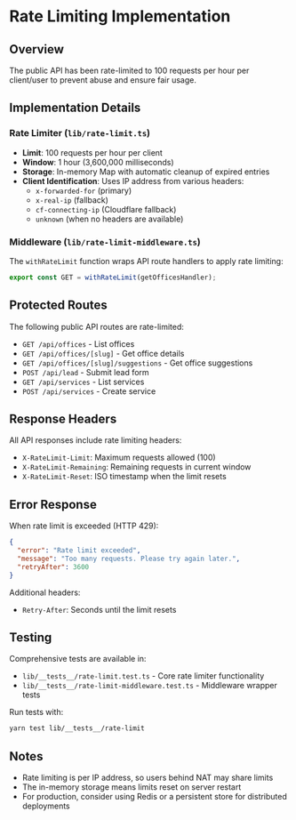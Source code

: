 # Rate Limiting Implementation

## Overview

The public API has been rate-limited to 100 requests per hour per client/user to prevent abuse and ensure fair usage.

## Implementation Details

### Rate Limiter (`lib/rate-limit.ts`)

- **Limit**: 100 requests per hour per client
- **Window**: 1 hour (3,600,000 milliseconds)
- **Storage**: In-memory Map with automatic cleanup of expired entries
- **Client Identification**: Uses IP address from various headers:
  - `x-forwarded-for` (primary)
  - `x-real-ip` (fallback)
  - `cf-connecting-ip` (Cloudflare fallback)
  - `unknown` (when no headers are available)

### Middleware (`lib/rate-limit-middleware.ts`)

The `withRateLimit` function wraps API route handlers to apply rate limiting:

```typescript
export const GET = withRateLimit(getOfficesHandler);
```

## Protected Routes

The following public API routes are rate-limited:

- `GET /api/offices` - List offices
- `GET /api/offices/[slug]` - Get office details
- `GET /api/offices/[slug]/suggestions` - Get office suggestions
- `POST /api/lead` - Submit lead form
- `GET /api/services` - List services
- `POST /api/services` - Create service

## Response Headers

All API responses include rate limiting headers:

- `X-RateLimit-Limit`: Maximum requests allowed (100)
- `X-RateLimit-Remaining`: Remaining requests in current window
- `X-RateLimit-Reset`: ISO timestamp when the limit resets

## Error Response

When rate limit is exceeded (HTTP 429):

```json
{
  "error": "Rate limit exceeded",
  "message": "Too many requests. Please try again later.",
  "retryAfter": 3600
}
```

Additional headers:

- `Retry-After`: Seconds until the limit resets

## Testing

Comprehensive tests are available in:

- `lib/__tests__/rate-limit.test.ts` - Core rate limiter functionality
- `lib/__tests__/rate-limit-middleware.test.ts` - Middleware wrapper tests

Run tests with:

```bash
yarn test lib/__tests__/rate-limit
```

## Notes

- Rate limiting is per IP address, so users behind NAT may share limits
- The in-memory storage means limits reset on server restart
- For production, consider using Redis or a persistent store for distributed deployments
